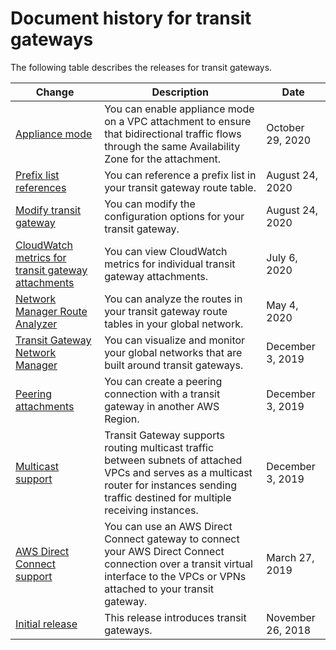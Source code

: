 # Document history for transit gateways<a name="doc-history"></a>

The following table describes the releases for transit gateways\.

| Change | Description | Date | 
| --- |--- |--- |
| [Appliance mode](https://docs.aws.amazon.com/vpc/latest/tgw/transit-gateway-appliance-scenario.html) | You can enable appliance mode on a VPC attachment to ensure that bidirectional traffic flows through the same Availability Zone for the attachment\. | October 29, 2020 | 
| [Prefix list references](https://docs.aws.amazon.com/vpc/latest/tgw/tgw-prefix-lists.html) | You can reference a prefix list in your transit gateway route table\. | August 24, 2020 | 
| [Modify transit gateway](https://docs.aws.amazon.com/vpc/latest/tgw/tgw-transit-gateways.html#tgw-modifying) | You can modify the configuration options for your transit gateway\. | August 24, 2020 | 
| [CloudWatch metrics for transit gateway attachments](https://docs.aws.amazon.com/vpc/latest/tgw/transit-gateway-cloudwatch-metrics.html#transit-gateway-attachment-metrics) | You can view CloudWatch metrics for individual transit gateway attachments\. | July 6, 2020 | 
| [Network Manager Route Analyzer](https://docs.aws.amazon.com/vpc/latest/tgw/route-analyzer.html) | You can analyze the routes in your transit gateway route tables in your global network\. | May 4, 2020 | 
| [Transit Gateway Network Manager](https://docs.aws.amazon.com/vpc/latest/tgw/what-is-network-manager.html) | You can visualize and monitor your global networks that are built around transit gateways\. | December 3, 2019 | 
| [Peering attachments](https://docs.aws.amazon.com/vpc/latest/tgw/tgw-peering.html) | You can create a peering connection with a transit gateway in another AWS Region\. | December 3, 2019 | 
| [Multicast support](https://docs.aws.amazon.com/vpc/latest/tgw/tgw-multicast-overview.html) | Transit Gateway supports routing multicast traffic between subnets of attached VPCs and serves as a multicast router for instances sending traffic destined for multiple receiving instances\. | December 3, 2019 | 
| [AWS Direct Connect support](https://docs.aws.amazon.com/vpc/latest/tgw/tgw-dcg-attachments.html) | You can use an AWS Direct Connect gateway to connect your AWS Direct Connect connection over a transit virtual interface to the VPCs or VPNs attached to your transit gateway\. | March 27, 2019 | 
| [Initial release](#doc-history) | This release introduces transit gateways\. | November 26, 2018 | 